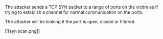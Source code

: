 The attacker sends a TCP SYN packet to a range of ports on the victim as if trying to establish a channel for normal communication on the ports.

The attacker will be looking if the port is open, closed or filtered.

![[syn scan.png]]